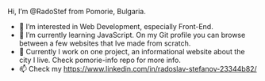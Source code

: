 Hi, I’m @RadoStef from Pomorie, Bulgaria.
- 👀 I’m interested in Web Development, especially Front-End. 
- 🌱 I’m currently learning JavaScript. On my Git profile you can browse between a few websites that Ive made from scratch.
- 💞️ Currently I work on one project, an informational website about the city I live. Check pomorie-info repo for more info.
- 📫 Check my https://www.linkedin.com/in/radoslav-stefanov-23344b82/
